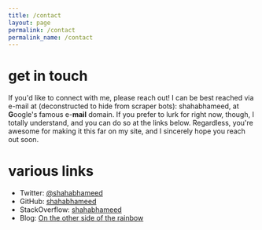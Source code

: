 ```yaml
---
title: /contact
layout: page
permalink: /contact
permalink_name: /contact
---
```


# get in touch

If you'd like to connect with me, please reach out! I can be best reached via e-mail at (deconstructed to hide from scraper bots): shahabhameed, at **G**oogle's famous e-**mail** domain. If you prefer to lurk for right now, though, I totally understand, and you can do so at the links below. Regardless, you're awesome for making it this far on my site, and I sincerely hope you reach out soon.

# various links
* Twitter: [@shahabhameed](https://twitter.com/shahabhameed)
* GitHub: [shahabhameed](https://github.com/shahabhameed)
* StackOverflow: [shahabhameed](https://stackoverflow.com/users/435597/muhammad-shahab)
* Blog: [On the other side of the rainbow](https://shahabhameed.blogspot.com/)